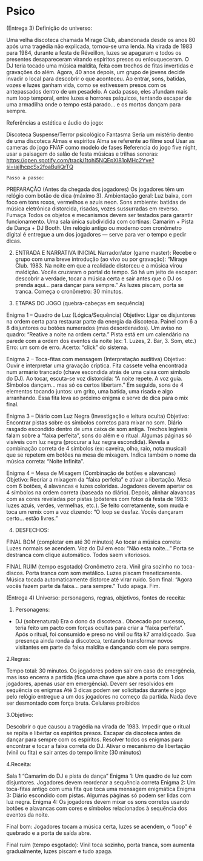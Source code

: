 # Psico
(Entrega 3)
   Definição do universo:

Uma velha discoteca chamada Mirage Club, abandonada desde os anos 80 após uma tragédia não explicada, tornou-se uma lenda.
Na virada de 1983 para 1984, durante a festa de Réveillon, luzes se apagaram e todos os presentes desapareceram virando espíritos presos ou enlouqueceram. O DJ teria tocado uma música maldita, feita com trechos de fitas invertidas e gravações do além.
Agora, 40 anos depois, um grupo de jovens decide invadir o local para descobrir o que aconteceu. Ao entrar, sons, batidas, vozes e luzes ganham vida, como se estivessem presos com os antepassados dentro de um pesadelo.
A cada passo, eles afundam mais num loop temporal, entre luzes e horrores psíquicos, tentando escapar de uma armadilha onde o tempo está parado... e os mortos dançam para sempre.

   Referências a estética e áudio do jogo:

Discoteca
Suspense/Terror psicológico
Fantasma
Seria um mistério dentro de uma discoteca 
Almas e espíritos
Alma se referente ao filme soul
Usar as cameras do jogo FNAF como modelo de fases 
Referencia do jogo five night, usar a paisagem do salão de festa 
músicas e trilhas sonoras: 
https://open.spotify.com/track/1tohi5NQEpXI81oMHc2Yve?si=iajIhcpcSx2foaBuliQrTQ

    Passo a passo:

PREPARAÇÃO (Antes da chegada dos jogadores)
Os jogadores têm um relógio com botão de dica (máximo 3).
Ambientação geral:
Luz baixa, com foco em tons roxos, vermelhos e azuis neon.
Sons ambiente: batidas de música eletrônica distorcida, risadas, vozes sussurradas em reverso.
Fumaça
Todos os objetos e mecanismos devem ser testados para garantir funcionamento.
Uma sala única subdividida com cortinas: Camarim + Pista de Dança + DJ Booth.
Um relógio antigo ou moderno com cronômetro digital é entregue a um dos jogadores — serve para ver o tempo e pedir dicas.


2. ENTRADA E NARRATIVA INICIAL
Narrador/ator (game master):
 Recebe o grupo com uma breve introdução (ao vivo ou por gravação):
“Mirage Club. 1983. Na noite em que a realidade distorceu e a música virou maldição. Vocês cruzaram o portal do tempo. Só há um jeito de escapar: descobrir a verdade, tocar a música certa e sair antes que o DJ os prenda aqui... para dançar para sempre.”
As luzes piscam, porta se tranca. Começa o cronômetro: 30 minutos.

3. ETAPAS DO JOGO (quebra-cabeças em sequência)

Enigma 1 – Quadro de Luz (Lógica/Sequência)
Objetivo: Ligar os disjuntores na ordem certa para restaurar parte da energia da discoteca.
Painel com 6 a 8 disjuntores ou botões numerados (mas desordenados).
Um aviso no quadro: “Reative a noite na ordem certa.”
Pista está em um calendário na parede com a ordem dos eventos da noite (ex: 1. Luzes, 2. Bar, 3. Som, etc.)
Erro: um som de erro.
Acerto: “click” do sistema.

Enigma 2 – Toca-fitas com mensagem (Interpretação auditiva)
Objetivo: Ouvir e interpretar uma gravação críptica.
Fita cassete velha encontrada num armário trancado (chave escondida atrás de uma caixa com simbolo do DJ).
Ao tocar, escuta-se voz distorcida:
 “A noite repete. A voz guia. Símbolos dançam... mas só os certos libertam.”
Em seguida, sons de 4 elementos tocando juntos: um grito, uma batida, uma risada e algo arranhando. 
Essa fita leva ao próximo enigma e serve de dica para o mix final.

Enigma 3 – Diário com Luz Negra (Investigação e leitura oculta)
Objetivo: Encontrar pistas sobre os símbolos corretos para mixar no som.
Diário rasgado escondido dentro de uma caixa de som antiga.
Trechos legíveis falam sobre a “faixa perfeita”, sons do além e o ritual.
Algumas páginas só visíveis com luz negra (procurar a luz negra escondida).
Revela a combinação correta de 4 símbolos (ex: caveira, olho, raio, nota musical) que se repetem em botões na mesa de mixagem.
Indica também o nome da música correta: “Noite Infinita”.

Enigma 4 – Mesa de Mixagem (Combinação de botões e alavancas)
Objetivo: Recriar a mixagem da “faixa perfeita” e ativar a libertação.
Mesa com 6 botões, 4 alavancas e luzes coloridas.
Jogadores devem apertar os 4 símbolos na ordem correta (baseada no diário).
Depois, alinhar alavancas com as cores reveladas por pistas (pôsteres com fotos da festa de 1983: luzes azuis, verdes, vermelhas, etc.).
Se feito corretamente, som muda e toca um remix com a voz dizendo:
 “O loop se desfaz. Vocês dançaram certo... estão livres.”

4. DESFECHOS:

FINAL BOM (completar em até 30 minutos)
Ao tocar a música correta:
Luzes normais se acendem.
Voz do DJ em eco: “Não esta noite...”
Porta se destranca com clique automático.
Todos saem vitoriosos.

FINAL RUIM (tempo esgotado)
Cronômetro zera.
Vinil gira sozinho no toca-discos.
Porta tranca com som metálico.
Luzes piscam freneticamente.
Música tocada automaticamente distorce até virar ruído.
Som final: “Agora vocês fazem parte da faixa... para sempre.”
Tudo apaga. Fim.


(Entrega 4)
   Universo: personagens, regras, objetivos, fontes de receita:

1. Personagens:

- DJ  (sobrenatural)
Era o dono da discoteca..
Obcecado por sucesso, teria feito um pacto com forças ocultas para criar a “faixa perfeita”.
Após o ritual, foi consumido e preso no vinil ou fita k7 amaldiçoado.
Sua presença ainda ronda a discoteca, tentando transformar novos visitantes em parte da faixa maldita e dançando com ele para sempre.

2.Regras:

Tempo total: 30 minutos.
Os jogadores podem sair em caso de emergência, mas isso encerra a partida (fica uma chave que abre a porta com 1 dos jogadores, apenas usar em emergência).
Devem ser resolvidos em sequência os enigmas 
Até 3 dicas podem ser solicitadas durante o jogo pelo relógio entregue a um dos jogadores no começo da partida.
Nada deve ser desmontado com força bruta. 
Celulares proibidos

3.Objetivo:

Descobrir o que causou a tragédia na virada de 1983.
Impedir que o ritual se repita e libertar os espíritos presos.
Escapar da discoteca antes de dançar para sempre com os espíritos.
Resolver todos os enigmas para encontrar e tocar a faixa correta do DJ.
Ativar o mecanismo de libertação (vinil ou fita) e sair antes do tempo limite (30 minutos)

4.Receita:

Sala 1 “Camarim do DJ e pista de dança”
Enigma 1: Um quadro de luz com disjuntores. Jogadores devem reordenar a sequência correta
Enigma 2: Um toca-fitas antigo com uma fita que toca uma mensagem enigmática
Enigma 3: Diário escondido com pistas. Algumas páginas só podem ser lidas com luz negra.
Enigma 4: Os jogadores devem mixar os sons corretos usando botões e alavancas com cores e símbolos relacionados à sequência dos eventos da noite.


Final bom: Jogadores tocam a música certa, luzes se acendem, o “loop” é quebrado e a porta de saída abre.


Final ruim (tempo esgotado): Vinil toca sozinho, porta tranca, som aumenta gradualmente, luzes piscam e tudo apaga.